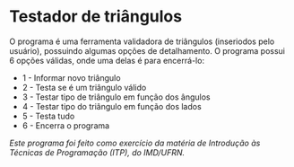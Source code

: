 # Testador de triângulos

O programa é uma ferramenta validadora de triângulos (inseriodos pelo usuário), possuindo algumas opções de detalhamento. O programa possui 6 opções válidas, onde uma delas é para encerrá-lo: 

- 1 - Informar novo triângulo
- 2 - Testa se é um triângulo válido
- 3 - Testar tipo de triângulo em função dos ângulos
- 4 - Testar tipo do triângulo em função dos lados
- 5 - Testa tudo
- 6 - Encerra o programa

_Este programa foi feito como exercício da matéria de Introdução às Técnicas de Programação (ITP), do IMD/UFRN._
